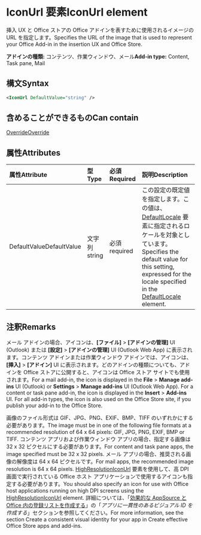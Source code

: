 # <a name="iconurl-element"></a><span data-ttu-id="e3531-101">IconUrl 要素</span><span class="sxs-lookup"><span data-stu-id="e3531-101">IconUrl element</span></span>

<span data-ttu-id="e3531-102">挿入 UX と Office ストアの Office アドインを表すために使用されるイメージの URL を指定します。</span><span class="sxs-lookup"><span data-stu-id="e3531-102">Specifies the URL of the image that is used to represent your Office Add-in in the insertion UX and Office Store.</span></span>

<span data-ttu-id="e3531-103">**アドインの種類:** コンテンツ、作業ウィンドウ、メール</span><span class="sxs-lookup"><span data-stu-id="e3531-103">**Add-in type:** Content, Task pane, Mail</span></span>

## <a name="syntax"></a><span data-ttu-id="e3531-104">構文</span><span class="sxs-lookup"><span data-stu-id="e3531-104">Syntax</span></span>

```XML
<IconUrl DefaultValue="string" />
```

## <a name="can-contain"></a><span data-ttu-id="e3531-105">含めることができるもの</span><span class="sxs-lookup"><span data-stu-id="e3531-105">Can contain</span></span>

[<span data-ttu-id="e3531-106">Override</span><span class="sxs-lookup"><span data-stu-id="e3531-106">Override</span></span>](override.md)

## <a name="attributes"></a><span data-ttu-id="e3531-107">属性</span><span class="sxs-lookup"><span data-stu-id="e3531-107">Attributes</span></span>

|<span data-ttu-id="e3531-108">**属性**</span><span class="sxs-lookup"><span data-stu-id="e3531-108">**Attribute**</span></span>|<span data-ttu-id="e3531-109">**型**</span><span class="sxs-lookup"><span data-stu-id="e3531-109">**Type**</span></span>|<span data-ttu-id="e3531-110">**必須**</span><span class="sxs-lookup"><span data-stu-id="e3531-110">**Required**</span></span>|<span data-ttu-id="e3531-111">**説明**</span><span class="sxs-lookup"><span data-stu-id="e3531-111">**Description**</span></span>|
|:-----|:-----|:-----|:-----|
|<span data-ttu-id="e3531-112">DefaultValue</span><span class="sxs-lookup"><span data-stu-id="e3531-112">DefaultValue</span></span>|<span data-ttu-id="e3531-113">文字列</span><span class="sxs-lookup"><span data-stu-id="e3531-113">string</span></span>|<span data-ttu-id="e3531-114">必須</span><span class="sxs-lookup"><span data-stu-id="e3531-114">required</span></span>|<span data-ttu-id="e3531-115">この設定の既定値を指定します。この値は、[DefaultLocale](defaultlocale.md) 要素に指定されるロケールを対象としています。</span><span class="sxs-lookup"><span data-stu-id="e3531-115">Specifies the default value for this setting, expressed for the locale specified in the [DefaultLocale](defaultlocale.md) element.</span></span>|

## <a name="remarks"></a><span data-ttu-id="e3531-116">注釈</span><span class="sxs-lookup"><span data-stu-id="e3531-116">Remarks</span></span>

<span data-ttu-id="e3531-p101">メール アドインの場合、アイコンは、**[ファイル]**  >  **[アドインの管理]** UI (Outlook) または **[設定]**  >  **[アドインの管理]** UI (Outlook Web App) に表示されます。コンテンツ アドインまたは作業ウィンドウ アドインでは、アイコンは、**[挿入]**  >  **[アドイン]** UI に表示されます。どのアドインの種類についても、アドインを Office ストアに公開すると、アイコンは Office ストア サイトでも使用されます。</span><span class="sxs-lookup"><span data-stu-id="e3531-p101">For a mail add-in, the icon is displayed in the  **File** > **Manage add-ins** UI (Outlook) or **Settings** > **Manage add-ins** UI (Outlook Web App). For a content or task pane add-in, the icon is displayed in the **Insert** > **Add-ins** UI. For all add-in types, the icon is also used on the Office Store site, if you publish your add-in to the Office Store.</span></span>

<span data-ttu-id="e3531-120">画像のファイル形式は GIF、JPG、PNG、EXIF、BMP、TIFF のいずれかにする必要があります。</span><span class="sxs-lookup"><span data-stu-id="e3531-120">The image must be in one of the following file formats at a recommended resolution of 64 x 64 pixels: GIF, JPG, PNG, EXIF, BMP or TIFF.</span></span> <span data-ttu-id="e3531-121">コンテンツ アプリおよび作業ウィンドウ アプリの場合、指定する画像は 32 x 32 ピクセルにする必要があります。</span><span class="sxs-lookup"><span data-stu-id="e3531-121">For content and task pane apps, the image specified must be 32 x 32 pixels.</span></span> <span data-ttu-id="e3531-122">メール アプリの場合、推奨される画像の解像度は 64 x 64 ピクセルです。</span><span class="sxs-lookup"><span data-stu-id="e3531-122">For mail apps, the recommended image resolution is 64 x 64 pixels.</span></span> <span data-ttu-id="e3531-123">[HighResolutionIconUrl](highresolutioniconurl.md) 要素を使用して、高 DPI 画面で実行されている Office ホスト アプリケーションで使用するアイコンも指定する必要があります。</span><span class="sxs-lookup"><span data-stu-id="e3531-123">You should also specify an icon for use with Office host applications running on high DPI screens using the [HighResolutionIconUrl](highresolutioniconurl.md) element.</span></span> <span data-ttu-id="e3531-124">詳細については、「[効果的な AppSource と Office 内の登録リストを作成する](https://docs.microsoft.com/office/dev/store/create-effective-office-store-listings#create-a-consistent-visual-identity)」の「_アプリに一貫性のあるビジュアル ID を作成する_」セクションを参照してください。</span><span class="sxs-lookup"><span data-stu-id="e3531-124">For more information, see the section  Create a consistent visual identity for your app in Create effective Office Store apps and add-ins.</span></span>
